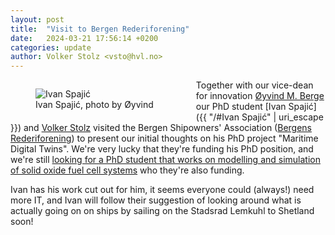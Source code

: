 ```yaml
---
layout: post
title:  "Visit to Bergen Rederiforening"
date:   2024-03-21 17:56:14 +0200
categories: update
author: Volker Stolz <vsto@hvl.no>
---
```


<figure style="float: left; max-width:45%; height: auto; padding-right:2em;">
        <img src="https://www.foldr.org/selabhvl/2024/ivan-rederi.jpeg" alt="Ivan Spajić"/>
        <figcaption>Ivan Spajić, photo by Øyvind
	</figcaption>
</figure>

Together with our vice-dean for innovation [Øyvind M. Berge](https://www.linkedin.com/posts/%C3%B8yvind-m-berge-0934617a_i-ettermiddag-har-v%C3%A5r-dyktige-nye-stipendiat-activity-7176641627883511808-0RRB?utm_source=share&utm_medium=member_desktop)
our PhD student [Ivan Spajić]({{ "/#Ivan Spajić" | uri_escape }}) and [Volker Stolz](/#vsto) visited the Bergen Shipowners' Association ([Bergens Rederiforening](https://rederiforeningen.no)) to present our initial thoughts on his PhD project "Maritime Digital Twins".
We're very lucky that they're funding his PhD position, and we're still [looking for a PhD student that works on modelling and simulation of solid oxide fuel cell systems](https://www.jobbnorge.no/en/available-jobs/job/259315/phd-scholarship-in-modelling-and-simulation-of-solid-oxide-fuel-cell-systems-for-maritime-applica) who they're also funding.

Ivan has his work cut out for him, it seems everyone could (always!) need more IT, and Ivan will follow their suggestion of looking around what is actually going on on ships by sailing on the Stadsrad Lemkuhl to Shetland soon!
